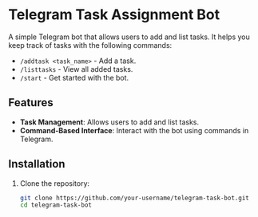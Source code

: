 # Telegram Task Assignment Bot

A simple Telegram bot that allows users to add and list tasks. It helps you keep track of tasks with the following commands:

- `/addtask <task_name>` - Add a task.
- `/listtasks` - View all added tasks.
- `/start` - Get started with the bot.

## Features

- **Task Management**: Allows users to add and list tasks.
- **Command-Based Interface**: Interact with the bot using commands in Telegram.

## Installation

1. Clone the repository:
   ```bash
   git clone https://github.com/your-username/telegram-task-bot.git
   cd telegram-task-bot
